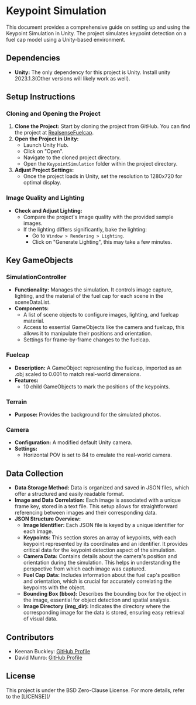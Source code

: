 # Keypoint Simulation

This document provides a comprehensive guide on setting up and using the Keypoint Simulation in Unity. The project simulates keypoint detection on a fuel cap model using a Unity-based environment.

## Dependencies
- **Unity:** The only dependency for this project is Unity. Install unity 2023.1.3(Other versions will likely work as well).

## Setup Instructions

### Cloning and Opening the Project
1. **Clone the Project:** Start by cloning the project from GitHub. You can find the project at [RealsenseFuelcap](https://github.com/jschauer1/KeypointSimulation.git).
2. **Open the Project in Unity:**
    - Launch Unity Hub.
    - Click on "Open".
    - Navigate to the cloned project directory.
    - Open the `KeypointSimulation` folder within the project directory.
3. **Adjust Project Settings:**
    - Once the project loads in Unity, set the resolution to 1280x720 for optimal display.

### Image Quality and Lighting
- **Check and Adjust Lighting:**
    - Compare the project's image quality with the provided sample images.
    - If the lighting differs significantly, bake the lighting:
        - Go to `Window > Rendering > Lighting`.
        - Click on "Generate Lighting", this may take a few minutes.

## Key GameObjects

### SimulationController
- **Functionality:** Manages the simulation. It controls image capture, lighting, and the material of the fuel cap for each scene in the sceneDataList.
- **Components:**
    - A list of scene objects to configure images, lighting, and fuelcap material.
    - Access to essential GameObjects like the camera and fuelcap, this allows it to manipulate their positions and orientation.
    - Settings for frame-by-frame changes to the fuelcap.

### Fuelcap
- **Description:** A GameObject representing the fuelcap, imported as an .obj scaled to 0.001 to match real-world dimensions.
- **Features:** 
    - 10 child GameObjects to mark the positions of the keypoints.

### Terrain
- **Purpose:** Provides the background for the simulated photos.

### Camera
- **Configuration:** A modified default Unity camera.
- **Settings:** 
    - Horizontal POV is set to 84 to emulate the real-world camera.

## Data Collection

- **Data Storage Method:** Data is organized and saved in JSON files, which offer a structured and easily readable format.
- **Image and Data Correlation:** Each image is associated with a unique frame key, stored in a text file. This setup allows for straightforward referencing between images and their corresponding data.
- **JSON Structure Overview:**
  - **Image Identifier:** Each JSON file is keyed by a unique identifier for each image.
  - **Keypoints:** This section stores an array of keypoints, with each keypoint represented by its coordinates and an identifier. It provides critical data for the keypoint detection aspect of the simulation.
  - **Camera Data:** Contains details about the camera's position and orientation during the simulation. This helps in understanding the perspective from which each image was captured.
  - **Fuel Cap Data:** Includes information about the fuel cap's position and orientation, which is crucial for accurately correlating the keypoints with the object.
  - **Bounding Box (bbox):** Describes the bounding box for the object in the image, essential for object detection and spatial analysis.
  - **Image Directory (img_dir):** Indicates the directory where the corresponding image for the data is stored, ensuring easy retrieval of visual data.

## Contributors

- Keenan Buckley: [GitHub Profile](https://github.com/keenanbuckley)
- David Munro: [GitHub Profile](https://github.com/damunro)

## License

This project is under the BSD Zero-Clause License. For more details, refer to the [LICENSE](/
